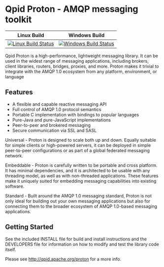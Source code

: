 Qpid Proton - AMQP messaging toolkit
====================================

Linux Build | Windows Build
------------|--------------
[![Linux Build Status](https://travis-ci.org/apache/qpid-proton.svg?branch=master)](https://travis-ci.org/apache/qpid-proton) | [![Windows Build Status](https://ci.appveyor.com/api/projects/status/owb4mohqyxrnql98/branch/master?svg=true)](https://ci.appveyor.com/project/ke4qqq/qpid-proton)

Qpid Proton is a high-performance, lightweight messaging library. It can be
used in the widest range of messaging applications, including brokers, client
libraries, routers, bridges, proxies, and more. Proton makes it trivial to
integrate with the AMQP 1.0 ecosystem from any platform, environment, or
language

Features
--------

  + A flexible and capable reactive messaging API
  + Full control of AMQP 1.0 protocol semantics
  + Portable C implementation with bindings to popular languages
  + Pure-Java and pure-JavaScript implementations
  + Peer-to-peer and brokered messaging
  + Secure communication via SSL and SASL

Universal - Proton is designed to scale both up and down. Equally suitable for
simple clients or high-powered servers, it can be deployed in simple
peer-to-peer configurations or as part of a global federated messaging network.

Embeddable - Proton is carefully written to be portable and cross platform. It
has minimal dependencies, and it is architected to be usable with any threading
model, as well as with non-threaded applications. These features make it
uniquely suited for embedding messaging capabilities into existing software.

Standard - Built around the AMQP 1.0 messaging standard, Proton is not only
ideal for building out your own messaging applications but also for connecting
them to the broader ecosystem of AMQP 1.0-based messaging applications.

Getting Started
---------------

See the included INSTALL file for build and install instructions and the
DEVELOPERS file for information on how to modify and test the library code
itself.

Please see http://qpid.apache.org/proton for a more info.
